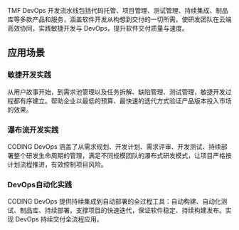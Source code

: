 TMF DevOps 开发流水线包括代码托管、项目管理、测试管理、持续集成、制品库等多款产品和服务，涵盖软件开发从构想到交付的一切所需，使研发团队在云端高效协同，实践敏捷开发与 DevOps，提升软件交付质量与速度。

## 应用场景

### 敏捷开发实践
从用户故事开始，到需求池管理以及任务拆解、缺陷管理、测试管理，敏捷开发过程都有序建立。帮助企业以最低的预算、最快速的迭代方式验证产品版本投入市场的效果。 

### 瀑布流开发实践
CODING DevOps 涵盖了从需求规划、开发计划、需求评审、开发测试、持续部署整个研发生命周期的管理，满足不同规模团队的瀑布式研发模式，让项目严格按计划流程推进，有效控制项目风险。
 

### DevOps自动化实践
CODING DevOps 提供持续集成到自动部署的全过程工具：自动构建、自动化测试、制品库、持续部署。支撑项目的快速迭代，保证软件稳定、持续构建发布。实现 DevOps 持续交付全流程应用。
